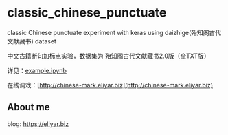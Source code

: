 # classic_chinese_punctuate
classic Chinese punctuate experiment with keras using daizhige(殆知阁古代文献藏书) dataset

中文古籍断句加标点实验，数据集为 殆知阁古代文献藏书2.0版（全TXT版）

详见：[example.ipynb](example.ipynb)

在线调戏：[http://chinese-mark.eliyar.biz](http://chinese-mark.eliyar.biz)

## About me
blog: https://eliyar.biz
